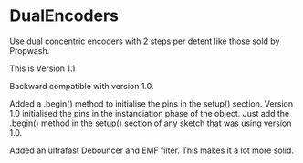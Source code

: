# DualEncoders
Use dual concentric encoders with 2 steps per detent like those sold by Propwash.

This is Version 1.1

Backward compatible with version 1.0.
  
Added a .begin() method to initialise the pins in the setup() section. Version 1.0 initialised the pins in the instanciation phase of the object. Just add the .begin() method in the setup() section of any sketch that was using version 1.0.
  
Added an ultrafast Debouncer and EMF filter. This makes it a lot more solid.

